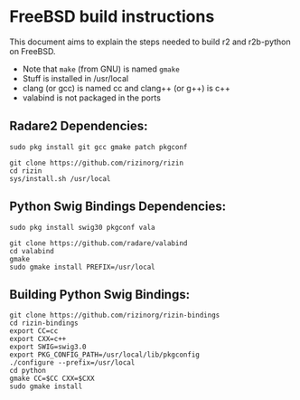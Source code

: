 FreeBSD build instructions
==========================

This document aims to explain the steps needed to build r2 and r2b-python on FreeBSD.

* Note that `make` (from GNU) is named `gmake`
* Stuff is installed in /usr/local
* clang (or gcc) is named cc and clang++ (or g++) is c++
* valabind is not packaged in the ports

Radare2 Dependencies:
---------------------

	sudo pkg install git gcc gmake patch pkgconf

	git clone https://github.com/rizinorg/rizin
	cd rizin
	sys/install.sh /usr/local

Python Swig Bindings Dependencies:
----------------------------------

	sudo pkg install swig30 pkgconf vala

	git clone https://github.com/radare/valabind
	cd valabind
	gmake
	sudo gmake install PREFIX=/usr/local

Building Python Swig Bindings:
------------------------------

	git clone https://github.com/rizinorg/rizin-bindings
	cd rizin-bindings
	export CC=cc
	export CXX=c++
	export SWIG=swig3.0
	export PKG_CONFIG_PATH=/usr/local/lib/pkgconfig
	./configure --prefix=/usr/local
	cd python
	gmake CC=$CC CXX=$CXX
	sudo gmake install
